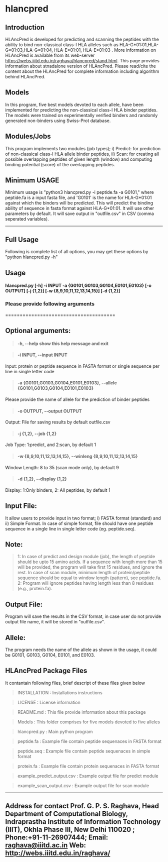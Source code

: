 # hlancpred
## Introduction
HLAncPred is developed for predicting and scanning the peptides with the ability to bind non-classical class-I HLA alleles such as HLA-G\*01:01,HLA-G\*01:03,HLA-G\*01:04, HLA-E\*01:01, HLA-E\*01:03 . More information on HLAncPred is available from its web-server https://webs.iiitd.edu.in/raghava/hlancpred/stand.html. This page provides information about stnadalone version of HLAncPred. Please read/cite the content about the HLAncPred for complete information including algorithm behind HLAncPred.

## Models
In this program, five best models devoted to each allele, have been implemented for predicting the non-classical class-I HLA binder peptides. The models were trained on experimentally verified binders and randomly generated non-binders using Swiss-Prot database.

## Modules/Jobs
This program implements two modules (job types); i) Predict: for prediction of non-classical class-I HLA allele binder peptides, ii) Scan: for creating all possible overlapping peptides of given length (window) and computing binding  potential (score) of the overlapping peptides.

## Minimum USAGE
Minimum usage is "python3 hlancpred.py -i peptide.fa -a G0101," where peptide.fa is a input fasta file, and 'G0101' is the name for HLA-G\*01:01 against which the binders will be predicted. This will predict the binding ability of sequence in fasta format against HLA-G\*01:01. It will use other parameters by default. It will save output in "outfile.csv" in CSV (comma seperated variables).

-------------------------------------------------------------------------------------------------------------

## Full Usage
Following is complete list of all options, you may get these options by "python hlancpred.py -h"


## Usage
#### hlancpred.py [-h] -i INPUT -a {G0101,G0103,G0104,E0101,E0103} [-o OUTPUT] [-j {1,2}] [-w {8,9,10,11,12,13,14,15}] [-d {1,2}]


### Please provide following arguments
======================================

## Optional arguments:
  >#### -h, --help            show this help message and exit
  
  >#### -i INPUT, --input INPUT
  Input: protein or peptide sequence in FASTA format or single sequence per line in single letter code
                        
  >#### -a {G0101,G0103,G0104,E0101,E0103}, --allele {G0101,G0103,G0104,E0101,E0103}
  Please provide the name of allele for the prediction of binder peptides
                        
  >#### -o OUTPUT, --output OUTPUT
  Output: File for saving results by default outfile.csv
  >#### -j {1,2}, --job {1,2}
  Job Type: 1:predict, and 2:scan, by default 1
  >#### -w {8,9,10,11,12,13,14,15}, --winleng {8,9,10,11,12,13,14,15}
  Window Length: 8 to 35 (scan mode only), by default 9
  >#### -d {1,2}, --display {1,2}
  Display: 1:Only binders, 2: All peptides, by default 1

## **Input File:** 
It allow users to provide input in two format; i) FASTA format (standard) and ii) Simple Format. In case of simple format, file should have one peptide sequence in a single line in single letter code (eg. peptide.seq). 


## **Note:**
>1: In case of predict and design module (job), the length of peptide should be upto 15 amino acids. If a sequence with length more than 15 will be provided, the program will take first 15 residues, and ignore the rest. In case of scan module, minimum length of protein/peptide sequence should be equal to window length (pattern), see peptide.fa.
>2: Program will ignore peptides having length less than 8 residues (e.g., protein.fa).

## **Output File:** 
Program will save the results in the CSV format, in case user do not provide output file name, it will be stored in "outfile.csv".

## **Allele:** 
The program needs the name of the allele as shown in the usage, it could be G0101, G0103, G0104, E0101, and E0103.

## HLAncPred Package Files
It contantain following files, brief descript of these files given below

>INSTALLATION  			: Installations instructions

>LICENSE       			: License information

>README.md     			: This file provide information about this package

>Models           		: This folder comprises for five models devoted to five alleles

>hlancpred.py 			: Main python program 

>peptide.fa			: Example file contain peptide sequenaces in FASTA format

>peptide.seq			: Example file contain peptide sequenaces in simple format

>protein.fa			: Example file contain protein sequenaces in FASTA format 

>example_predict_output.csv	: Example output file for predict module

>example_scan_output.csv		: Example output file for scan module
-------------------------------------------------------------------
Address for contact
Prof. G. P. S. Raghava, Head Department of Computational Biology,            
Indraprastha Institute of Information Technology (IIIT), 
Okhla Phase III, New Delhi 110020 ; Phone:+91-11-26907444; 
Email: raghava@iiitd.ac.in  Web: http://webs.iiitd.edu.in/raghava/
--------------------------------------------------------------------
